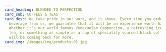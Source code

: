 ```yaml
---
card_heading: BLENDED TO PERFECTION
card_sub: COFFEES & TEAS
card_desc: We take pride in our work, and it shows. Every time you order a
  beverage from us, we guarantee that it will be an experience worth having.
  Whether it's our world famous Venezuelan Cappuccino, a refreshing iced herbal
  tea, or something as simple as a cup of speciality sourced black coffee, you
  will be coming back for more.
card_img: /images/img/products-01.jpg
---
```

